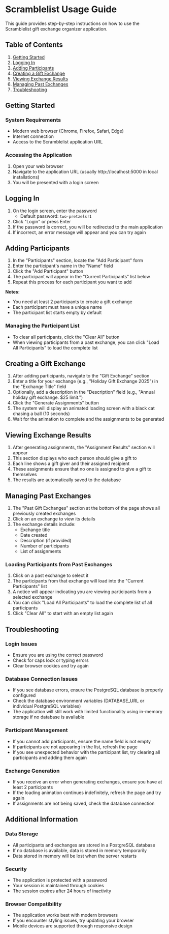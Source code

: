 # Scramblelist Usage Guide

This guide provides step-by-step instructions on how to use the Scramblelist gift exchange organizer application.

## Table of Contents

1. [Getting Started](#getting-started)
2. [Logging In](#logging-in)
3. [Adding Participants](#adding-participants)
4. [Creating a Gift Exchange](#creating-a-gift-exchange)
5. [Viewing Exchange Results](#viewing-exchange-results)
6. [Managing Past Exchanges](#managing-past-exchanges)
7. [Troubleshooting](#troubleshooting)

## Getting Started

### System Requirements

- Modern web browser (Chrome, Firefox, Safari, Edge)
- Internet connection
- Access to the Scramblelist application URL

### Accessing the Application

1. Open your web browser
2. Navigate to the application URL (usually http://localhost:5000 in local installations)
3. You will be presented with a login screen

## Logging In

1. On the login screen, enter the password
   - Default password: `two-pretzels!1`
2. Click "Login" or press Enter
3. If the password is correct, you will be redirected to the main application
4. If incorrect, an error message will appear and you can try again

## Adding Participants

1. In the "Participants" section, locate the "Add Participant" form
2. Enter the participant's name in the "Name" field
3. Click the "Add Participant" button
4. The participant will appear in the "Current Participants" list below
5. Repeat this process for each participant you want to add

**Notes:**
- You need at least 2 participants to create a gift exchange
- Each participant must have a unique name
- The participant list starts empty by default

### Managing the Participant List

- To clear all participants, click the "Clear All" button
- When viewing participants from a past exchange, you can click "Load All Participants" to load the complete list

## Creating a Gift Exchange

1. After adding participants, navigate to the "Gift Exchange" section
2. Enter a title for your exchange (e.g., "Holiday Gift Exchange 2025") in the "Exchange Title" field
3. Optionally, add a description in the "Description" field (e.g., "Annual holiday gift exchange. $25 limit.")
4. Click the "Generate Assignments" button
5. The system will display an animated loading screen with a black cat chasing a ball (10 seconds)
6. Wait for the animation to complete and the assignments to be generated

## Viewing Exchange Results

1. After generating assignments, the "Assignment Results" section will appear
2. This section displays who each person should give a gift to
3. Each line shows a gift giver and their assigned recipient
4. These assignments ensure that no one is assigned to give a gift to themselves
5. The results are automatically saved to the database

## Managing Past Exchanges

1. The "Past Gift Exchanges" section at the bottom of the page shows all previously created exchanges
2. Click on an exchange to view its details
3. The exchange details include:
   - Exchange title
   - Date created
   - Description (if provided)
   - Number of participants
   - List of assignments

### Loading Participants from Past Exchanges

1. Click on a past exchange to select it
2. The participants from that exchange will load into the "Current Participants" list
3. A notice will appear indicating you are viewing participants from a selected exchange
4. You can click "Load All Participants" to load the complete list of all participants
5. Click "Clear All" to start with an empty list again

## Troubleshooting

### Login Issues

- Ensure you are using the correct password
- Check for caps lock or typing errors
- Clear browser cookies and try again

### Database Connection Issues

- If you see database errors, ensure the PostgreSQL database is properly configured
- Check the database environment variables (DATABASE_URL or individual PostgreSQL variables)
- The application will still work with limited functionality using in-memory storage if no database is available

### Participant Management

- If you cannot add participants, ensure the name field is not empty
- If participants are not appearing in the list, refresh the page
- If you see unexpected behavior with the participant list, try clearing all participants and adding them again

### Exchange Generation

- If you receive an error when generating exchanges, ensure you have at least 2 participants
- If the loading animation continues indefinitely, refresh the page and try again
- If assignments are not being saved, check the database connection

## Additional Information

### Data Storage

- All participants and exchanges are stored in a PostgreSQL database
- If no database is available, data is stored in memory temporarily
- Data stored in memory will be lost when the server restarts

### Security

- The application is protected with a password
- Your session is maintained through cookies
- The session expires after 24 hours of inactivity

### Browser Compatibility

- The application works best with modern browsers
- If you encounter styling issues, try updating your browser
- Mobile devices are supported through responsive design
